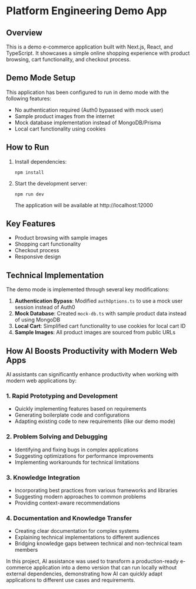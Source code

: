 # Platform Engineering Demo App

## Overview
This is a demo e-commerce application built with Next.js, React, and TypeScript. It showcases a simple online shopping experience with product browsing, cart functionality, and checkout process.

## Demo Mode Setup
This application has been configured to run in demo mode with the following features:
- No authentication required (Auth0 bypassed with mock user)
- Sample product images from the internet
- Mock database implementation instead of MongoDB/Prisma
- Local cart functionality using cookies

## How to Run
1. Install dependencies:
   ```
   npm install
   ```

2. Start the development server:
   ```
   npm run dev
   ```
   The application will be available at http://localhost:12000

## Key Features
- Product browsing with sample images
- Shopping cart functionality
- Checkout process
- Responsive design

## Technical Implementation
The demo mode is implemented through several key modifications:

1. **Authentication Bypass**: Modified `authOptions.ts` to use a mock user session instead of Auth0
2. **Mock Database**: Created `mock-db.ts` with sample product data instead of using MongoDB
3. **Local Cart**: Simplified cart functionality to use cookies for local cart ID
4. **Sample Images**: All product images are sourced from public URLs

## How AI Boosts Productivity with Modern Web Apps

AI assistants can significantly enhance productivity when working with modern web applications by:

### 1. Rapid Prototyping and Development
- Quickly implementing features based on requirements
- Generating boilerplate code and configurations
- Adapting existing code to new requirements (like our demo mode)

### 2. Problem Solving and Debugging
- Identifying and fixing bugs in complex applications
- Suggesting optimizations for performance improvements
- Implementing workarounds for technical limitations

### 3. Knowledge Integration
- Incorporating best practices from various frameworks and libraries
- Suggesting modern approaches to common problems
- Providing context-aware recommendations

### 4. Documentation and Knowledge Transfer
- Creating clear documentation for complex systems
- Explaining technical implementations to different audiences
- Bridging knowledge gaps between technical and non-technical team members

In this project, AI assistance was used to transform a production-ready e-commerce application into a demo version that can run locally without external dependencies, demonstrating how AI can quickly adapt applications to different use cases and requirements.
